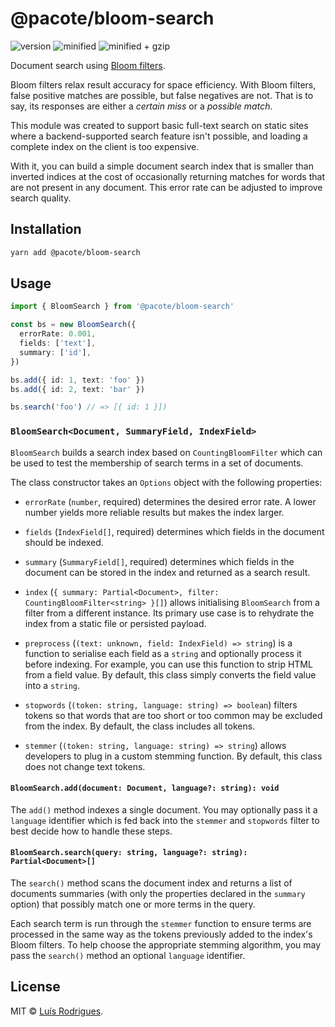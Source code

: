 # @pacote/bloom-search

![version](https://badgen.net/npm/v/@pacote/bloom-search)
![minified](https://badgen.net/bundlephobia/min/@pacote/bloom-search)
![minified + gzip](https://badgen.net/bundlephobia/minzip/@pacote/bloom-search)

Document search using [Bloom filters](../bloom-filter/README.md).

Bloom filters relax result accuracy for space efficiency. With Bloom filters,
false positive matches are possible, but false negatives are not. That is to
say, its responses are either a _certain miss_ or a _possible match_.

This module was created to support basic full-text search on static sites where
a backend-supported search feature isn't possible, and loading a complete index
on the client is too expensive.

With it, you can build a simple document search index that is smaller than
inverted indices at the cost of occasionally returning matches for words that
are not present in any document. This error rate can be adjusted to improve
search quality.

## Installation

```bash
yarn add @pacote/bloom-search
```

## Usage

```typescript
import { BloomSearch } from '@pacote/bloom-search'

const bs = new BloomSearch({
  errorRate: 0.001,
  fields: ['text'],
  summary: ['id'],
})

bs.add({ id: 1, text: 'foo' })
bs.add({ id: 2, text: 'bar' })

bs.search('foo') // => [{ id: 1 }])
```

### `BloomSearch<Document, SummaryField, IndexField>`

`BloomSearch` builds a search index based on `CountingBloomFilter` which
can be used to test the membership of search terms in a set of documents.

The class constructor takes an `Options` object with the following properties:

- `errorRate` (`number`, required) determines the desired error rate. A lower
  number yields more reliable results but makes the index larger.

- `fields` (`IndexField[]`, required) determines which fields in the document
  should be indexed.

- `summary` (`SummaryField[]`, required) determines which fields in the document
  can be stored in the index and returned as a search result.

- `index` (`{ summary: Partial<Document>, filter: CountingBloomFilter<string> }[]`)
  allows initialising `BloomSearch` from a filter from a different instance. Its
  primary use case is to rehydrate the index from a static file or persisted
  payload.

- `preprocess` (`(text: unknown, field: IndexField) => string`) is a function to
  serialise each field as a `string` and optionally process it before indexing.
  For example, you can use this function to strip HTML from a field value. By
  default, this class simply converts the field value into a `string`.

- `stopwords` (`(token: string, language: string) => boolean`) filters tokens
  so that words that are too short or too common may be excluded from the index.
  By default, the class includes all tokens.

- `stemmer` (`(token: string, language: string) => string`) allows developers to
  plug in a custom stemming function. By default, this class does not change
  text tokens.

#### `BloomSearch.add(document: Document, language?: string): void`

The `add()` method indexes a single document. You may optionally pass it a
`language` identifier which is fed back into the `stemmer` and `stopwords`
filter to best decide how to handle these steps.

#### `BloomSearch.search(query: string, language?: string): Partial<Document>[]`

The `search()` method scans the document index and returns a list of documents
summaries (with only the properties declared in the `summary` option) that
possibly match one or more terms in the query.

Each search term is run through the `stemmer` function to ensure terms are
processed in the same way as the tokens previously added to the index's Bloom
filters. To help choose the appropriate stemming algorithm, you may pass the
`search()` method an optional `language` identifier.

## License

MIT © [Luís Rodrigues](https://goblindegook.com).
